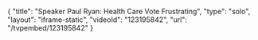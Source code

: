 {
    "title": "Speaker Paul Ryan: Health Care Vote Frustrating",
    "type": "solo",
    "layout": "iframe-static",
    "videoId": "123195842",
    "url": "\/tvpembed\/123195842"
}